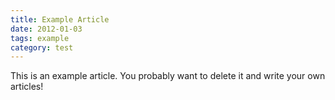 ```yaml
---
title: Example Article
date: 2012-01-03
tags: example
category: test
---
```


This is an example article. You probably want to delete it and write your own articles!
